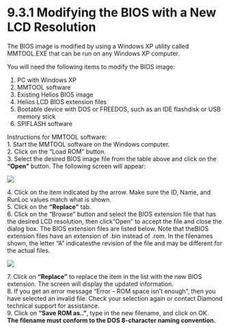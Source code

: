# 9.3.1 Modifying the BIOS with a New LCD Resolution

The BIOS image is modified by using a Windows XP utility called MMTOOL.EXE that can be run on any Windows XP computer.&#x20;

You will need the following items to modify the BIOS image:

1. PC with Windows XP
2. MMTOOL software
3. Existing Helios BIOS image
4. Helios LCD BIOS extension files
5. Bootable device with DOS or FREEDOS, such as an IDE flashdisk or USB memory stick
6. SPIFLASH software

Instructions for MMTOOL software: \
1\. Start the MMTOOL software on the Windows computer. \
2\. Click on the “Load ROM” button. \
3\. Select the desired BIOS image file from the table above and click on the **“Open”** button. The following screen will appear:

![](broken-reference)

4\. Click on the item indicated by the arrow. Make sure the ID, Name, and RunLoc values match what is shown.\
5\. Click on the **“Replace”** tab.\
6\. Click on the “Browse” button and select the BIOS extension file that has the desired LCD resolution, then click“Open” to accept the file and close the dialog box. The BIOS extension files are listed below. Note that theBIOS extension files have an extension of .bin instead of .rom. In the filenames shown, the letter “A” indicatesthe revision of the file and may be different for the actual files.

![](broken-reference)

7\. Click on **“Replace”** to replace the item in the list with the new BIOS extension. The screen will display the updated information.\
8\. If you get an error message “Error – ROM space isn’t enough”, then you have selected an invalid file. Check your selection again or contact Diamond technical support for assistance.\
9\. Click on **“Save ROM as..”**, type in the new filename, and click on OK.\
**The filename must conform to the DOS 8-character naming convention.**

